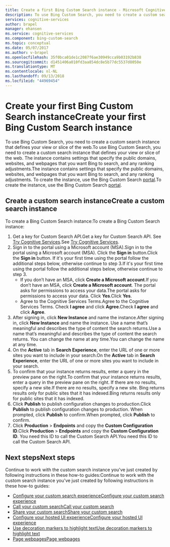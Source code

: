 ```yaml
---
title: Create a first Bing Custom Search instance - Microsoft Cognitive Services
description: To use Bing Custom Search, you need to create a custom search instance that defines your view or slice of the web. The instance contains settings that specify the public domains, subsites, and webpages that you want Bing to search, and any ranking adjustments.
services: cognitive-services
author: brapel
manager: ehansen
ms.service: cognitive-services
ms.component: bing-custom-search
ms.topic: conceptual
ms.date: 05/07/2017
ms.author: v-brapel
ms.openlocfilehash: 35f0bca01de1c2087f6ae30949cca9b03192b838
ms.sourcegitcommit: d1451406a010fd3aa854dc8e5b77dc5537d8050e
ms.translationtype: MT
ms.contentlocale: nl-NL
ms.lasthandoff: 09/13/2018
ms.locfileid: "44969454"
---
```

# <a name="create-your-first-bing-custom-search-instance"></a><span data-ttu-id="5d27b-104">Create your first Bing Custom Search instance</span><span class="sxs-lookup"><span data-stu-id="5d27b-104">Create your first Bing Custom Search instance</span></span>
<span data-ttu-id="5d27b-105">To use Bing Custom Search, you need to create a custom search instance that defines your view or slice of the web.</span><span class="sxs-lookup"><span data-stu-id="5d27b-105">To use Bing Custom Search, you need to create a custom search instance that defines your view or slice of the web.</span></span> <span data-ttu-id="5d27b-106">The instance contains settings that specify the public domains, websites, and webpages that you want Bing to search, and any ranking adjustments.</span><span class="sxs-lookup"><span data-stu-id="5d27b-106">The instance contains settings that specify the public domains, websites, and webpages that you want Bing to search, and any ranking adjustments.</span></span> <span data-ttu-id="5d27b-107">To create the instance, use the Bing Custom Search [portal](https://customsearch.ai).</span><span class="sxs-lookup"><span data-stu-id="5d27b-107">To create the instance, use the Bing Custom Search [portal](https://customsearch.ai).</span></span> 

## <a name="create-a-custom-search-instance"></a><span data-ttu-id="5d27b-108">Create a custom search instance</span><span class="sxs-lookup"><span data-stu-id="5d27b-108">Create a custom search instance</span></span>

<span data-ttu-id="5d27b-109">To create a Bing Custom Search instance:</span><span class="sxs-lookup"><span data-stu-id="5d27b-109">To create a Bing Custom Search instance:</span></span>

1.  <span data-ttu-id="5d27b-110">Get a key for Custom Search API.</span><span class="sxs-lookup"><span data-stu-id="5d27b-110">Get a key for Custom Search API.</span></span> <span data-ttu-id="5d27b-111">See [Try Cognitive Services](https://azure.microsoft.com/try/cognitive-services/?api=bing-custom-search).</span><span class="sxs-lookup"><span data-stu-id="5d27b-111">See [Try Cognitive Services](https://azure.microsoft.com/try/cognitive-services/?api=bing-custom-search).</span></span>
2.  <span data-ttu-id="5d27b-112">Sign in to the portal using a Microsoft account (MSA).</span><span class="sxs-lookup"><span data-stu-id="5d27b-112">Sign in to the portal using a Microsoft account (MSA).</span></span> <span data-ttu-id="5d27b-113">Click the **Sign in** button.</span><span class="sxs-lookup"><span data-stu-id="5d27b-113">Click the **Sign in** button.</span></span> <span data-ttu-id="5d27b-114">If it's your first time using the portal follow the additional steps below, otherwise continue to step 3.</span><span class="sxs-lookup"><span data-stu-id="5d27b-114">If it's your first time using the portal follow the additional steps below, otherwise continue to step 3.</span></span>
    - <span data-ttu-id="5d27b-115">If you don’t have an MSA, click **Create a Microsoft account**.</span><span class="sxs-lookup"><span data-stu-id="5d27b-115">If you don’t have an MSA, click **Create a Microsoft account**.</span></span> <span data-ttu-id="5d27b-116">The portal asks for permissions to access your data.</span><span class="sxs-lookup"><span data-stu-id="5d27b-116">The portal asks for permissions to access your data.</span></span> <span data-ttu-id="5d27b-117">Click **Yes**.</span><span class="sxs-lookup"><span data-stu-id="5d27b-117">Click **Yes**.</span></span>
    - <span data-ttu-id="5d27b-118">Agree to the Cognitive Services Terms.</span><span class="sxs-lookup"><span data-stu-id="5d27b-118">Agree to the Cognitive Services Terms.</span></span> <span data-ttu-id="5d27b-119">Check **I agree** and click **Agree**.</span><span class="sxs-lookup"><span data-stu-id="5d27b-119">Check **I agree** and click **Agree**.</span></span>  
3.  <span data-ttu-id="5d27b-120">After signing in, click **New Instance** and name the instance.</span><span class="sxs-lookup"><span data-stu-id="5d27b-120">After signing in, click **New Instance** and name the instance.</span></span> <span data-ttu-id="5d27b-121">Use a name that’s meaningful and describes the type of content the search returns.</span><span class="sxs-lookup"><span data-stu-id="5d27b-121">Use a name that’s meaningful and describes the type of content the search returns.</span></span> <span data-ttu-id="5d27b-122">You can change the name at any time.</span><span class="sxs-lookup"><span data-stu-id="5d27b-122">You can change the name at any time.</span></span> 
4.  <span data-ttu-id="5d27b-123">On the **Active** tab in **Search Experience**, enter the URL of one or more sites you want to include in your search.</span><span class="sxs-lookup"><span data-stu-id="5d27b-123">On the **Active** tab in **Search Experience**, enter the URL of one or more sites you want to include in your search.</span></span>
5.  <span data-ttu-id="5d27b-124">To confirm that your instance returns results, enter a query in the preview pane on the right.</span><span class="sxs-lookup"><span data-stu-id="5d27b-124">To confirm that your instance returns results, enter a query in the preview pane on the right.</span></span> <span data-ttu-id="5d27b-125">If there are no results, specify a new site.</span><span class="sxs-lookup"><span data-stu-id="5d27b-125">If there are no results, specify a new site.</span></span> <span data-ttu-id="5d27b-126">Bing returns results only for public sites that it has indexed.</span><span class="sxs-lookup"><span data-stu-id="5d27b-126">Bing returns results only for public sites that it has indexed.</span></span>
6.  <span data-ttu-id="5d27b-127">Click **Publish** to publish configuration changes to production.</span><span class="sxs-lookup"><span data-stu-id="5d27b-127">Click **Publish** to publish configuration changes to production.</span></span> <span data-ttu-id="5d27b-128">When prompted, click **Publish** to confirm.</span><span class="sxs-lookup"><span data-stu-id="5d27b-128">When prompted, click **Publish** to confirm.</span></span>
7.  <span data-ttu-id="5d27b-129">Click **Production** > **Endpoints** and copy the **Custom Configuration ID**.</span><span class="sxs-lookup"><span data-stu-id="5d27b-129">Click **Production** > **Endpoints** and copy the **Custom Configuration ID**.</span></span> <span data-ttu-id="5d27b-130">You need this ID to call the Custom Search API.</span><span class="sxs-lookup"><span data-stu-id="5d27b-130">You need this ID to call the Custom Search API.</span></span>

## <a name="next-steps"></a><span data-ttu-id="5d27b-131">Next steps</span><span class="sxs-lookup"><span data-stu-id="5d27b-131">Next steps</span></span>

<span data-ttu-id="5d27b-132">Continue to work with the custom search instance you've just created by following instructions in these how-to guides:</span><span class="sxs-lookup"><span data-stu-id="5d27b-132">Continue to work with the custom search instance you've just created by following instructions in these how-to guides:</span></span>

- [<span data-ttu-id="5d27b-133">Configure your custom search experience</span><span class="sxs-lookup"><span data-stu-id="5d27b-133">Configure your custom search experience</span></span>](./define-your-custom-view.md)
- [<span data-ttu-id="5d27b-134">Call your custom search</span><span class="sxs-lookup"><span data-stu-id="5d27b-134">Call your custom search</span></span>](./search-your-custom-view.md)
- [<span data-ttu-id="5d27b-135">Share your custom search</span><span class="sxs-lookup"><span data-stu-id="5d27b-135">Share your custom search</span></span>](./share-your-custom-search.md)
- [<span data-ttu-id="5d27b-136">Configure your hosted UI experience</span><span class="sxs-lookup"><span data-stu-id="5d27b-136">Configure your hosted UI experience</span></span>](./hosted-ui.md)
- [<span data-ttu-id="5d27b-137">Use decoration markers to highlight text</span><span class="sxs-lookup"><span data-stu-id="5d27b-137">Use decoration markers to highlight text</span></span>](./hit-highlighting.md)
- [<span data-ttu-id="5d27b-138">Page webpages</span><span class="sxs-lookup"><span data-stu-id="5d27b-138">Page webpages</span></span>](./page-webpages.md)
